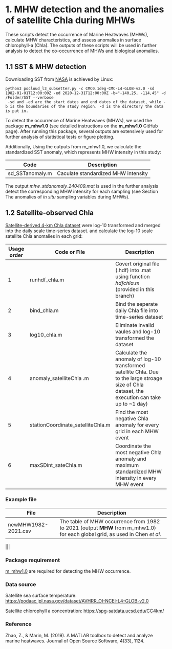 # 1. MHW detection and the anomalies of satellite Chla during MHWs
These scripts detect the occurrence of Marine Heatwaves (MHWs), calculate MHW characteristics, and assess anomalies in surface chlorophyll-a (Chla). The outputs of these scripts will be used in further analysis to detect the co-occurrence of MHWs and biological anomalies.

## 1.1	SST & MHW detection
Downloading SST from [NASA](https://podaac.jpl.nasa.gov/dataset/AVHRR_OI-NCEI-L4-GLOB-v2.0) is achieved by Linux:
```
python3 pocloud_l3_subsetter.py -c CMC0.1deg-CMC-L4-GLOB-v2.0 -sd 1982-01-01T12:00:00Z -ed 2020-12-31T12:00:00Z -b="-140,25, -114,45" -d /Folder/SST --verbose
 -sd and -ed are the start dates and end dates of the dataset, while -b is the boundaries of the study region. -d is the directory the data is put in.
```
To detect the occurrence of Marine Heatwaves (MHWs), we used the package **m_mhw1.0** (see detailed instructions on the **m_mhw1.0** GitHub page). After running this package, several outputs are extensively used for further analysis of statistical tests or figure plotting. 

Additionally, Using the outputs from m_mhw1.0, we calculate the standardized SST anomaly, which represents MHW intensity in this study:

| Code     |Description|
|----------|--------|
|sd_SSTanomaly.m| Caculate standardized MHW intensity|

The output *mhw_stdanomaly_240409.mat* is used in the further analysis detect the corresponding MHW intensity for each sampling (see Section The anomalies of _in situ_ sampling variables during MHWs). 
## 1.2	Satellite-observed Chla
[Satellite-derived 4-km Chla dataset](https://spg-satdata.ucsd.edu/CC4km/) were log-10 transformed and merged into the daily scale time-series dataset. and calculate the log-10 scale satellite Chla anomalies in each grid:

|Usage order| Code or File    |Description|
|-------|----------|--------|
|1|runhdf_chla.m| Covert original file (.hdf) into .mat using function _hdfchla.m_ (provided in this branch) |
|2|bind_chla.m| Bind the seperate daily Chla file into time-series dataset|
|3|log10_chla.m|Eliminate invalid vaules and log-10 transformed the dataset|
|4|anomaly_satelliteChla .m|Calculate the anomaly of log-10 transformed satellite Chla. Due to the large stroage size of Chla dataset, the execution can take up to ~1 day)|
|5|stationCoordinate_satelliteChla.m|Find the most negative Chla anomaly for every grid in each MHW event|
|6|maxSDint_sateChla.m|Coordinate the most negative Chla anomaly and maximum standardized MHW intensity in every MHW event|

### Example file

| File    |Description|
|----------|--------|
|newMHW1982-2021.csv|The table of MHW occurrence from 1982 to 2021 (output **MHW** from m_mhw1.0) for each global grid, as used in Chen _et al._|

|||

### Package requirement
[m_mhw1.0](https://github.com/ZijieZhaoMMHW/m_mhw1.0?tab=readme-ov-file) are required for detecting the MHW occurrence.

### Data source
Satellite sea surface temperature: https://podaac.jpl.nasa.gov/dataset/AVHRR_OI-NCEI-L4-GLOB-v2.0

Satellite chlorophyll a concentration: https://spg-satdata.ucsd.edu/CC4km/ 


### Reference
Zhao, Z., & Marin, M. (2019). A MATLAB toolbox to detect and analyze marine heatwaves. Journal of Open Source Software, 4(33), 1124.
